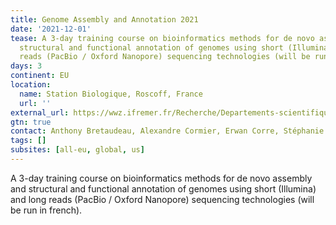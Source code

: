 ```yaml
---
title: Genome Assembly and Annotation 2021
date: '2021-12-01'
tease: A 3-day training course on bioinformatics methods for de novo assembly and
  structural and functional annotation of genomes using short (Illumina) and long
  reads (PacBio / Oxford Nanopore) sequencing technologies (will be run in french).
days: 3
continent: EU
location:
  name: Station Biologique, Roscoff, France
  url: ''
external_url: https://wwz.ifremer.fr/Recherche/Departements-scientifiques/Departement-Infrastructures-de-Recherche-et-Systemes-d-Information/Bioinformatique/Animations-scientifiques/Formation-Assemblage-et-Annotation-de-genome-2021
gtn: true
contact: Anthony Bretaudeau, Alexandre Cormier, Erwan Corre, Stéphanie Robin
tags: []
subsites: [all-eu, global, us]
---
```


A 3-day training course on bioinformatics methods for de novo assembly and structural and functional annotation of genomes using short (Illumina) and long reads (PacBio / Oxford Nanopore) sequencing technologies (will be run in french). 
